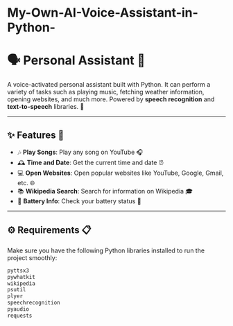 # My-Own-AI-Voice-Assistant-in-Python-
# 🗣️ **Personal Assistant** 🤖

A voice-activated personal assistant built with Python. It can perform a variety of tasks such as playing music, fetching weather information, opening websites, and much more. Powered by **speech recognition** and **text-to-speech** libraries. 🌟

---

## ✨ Features 🌟
- 🎶 **Play Songs**: Play any song on YouTube 🎧
- 🕰️ **Time and Date**: Get the current time and date ⏰
- 💻 **Open Websites**: Open popular websites like YouTube, Google, Gmail, etc. 🌐
- 📚 **Wikipedia Search**: Search for information on Wikipedia 🎓
- 🔋 **Battery Info**: Check your battery status 🔋
---
## ⚙️ Requirements 📋
Make sure you have the following Python libraries installed to run the project smoothly:

```txt
pyttsx3
pywhatkit
wikipedia
psutil
plyer
speechrecognition
pyaudio
requests
